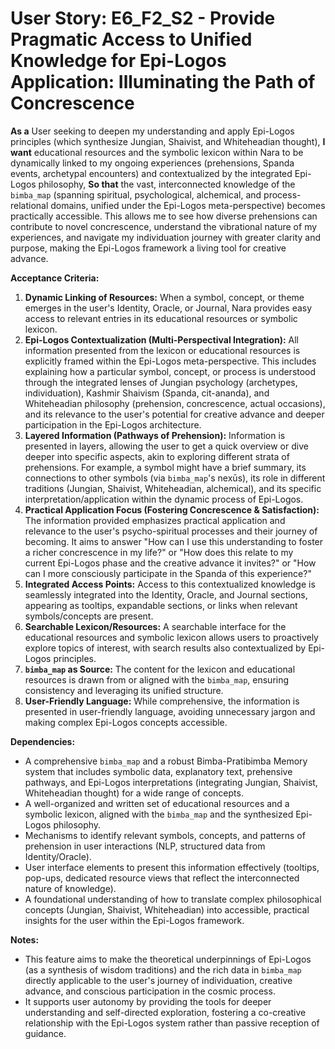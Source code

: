 # User Story: E6_F2_S2 - Provide Pragmatic Access to Unified Knowledge for Epi-Logos Application: Illuminating the Path of Concrescence

**As a** User seeking to deepen my understanding and apply Epi-Logos principles (which synthesize Jungian, Shaivist, and Whiteheadian thought),
**I want** educational resources and the symbolic lexicon within Nara to be dynamically linked to my ongoing experiences (prehensions, Spanda events, archetypal encounters) and contextualized by the integrated Epi-Logos philosophy,
**So that** the vast, interconnected knowledge of the `bimba_map` (spanning spiritual, psychological, alchemical, and process-relational domains, unified under the Epi-Logos meta-perspective) becomes practically accessible. This allows me to see how diverse prehensions can contribute to novel concrescence, understand the vibrational nature of my experiences, and navigate my individuation journey with greater clarity and purpose, making the Epi-Logos framework a living tool for creative advance.

**Acceptance Criteria:**

1.  **Dynamic Linking of Resources:** When a symbol, concept, or theme emerges in the user's Identity, Oracle, or Journal, Nara provides easy access to relevant entries in its educational resources or symbolic lexicon.
2.  **Epi-Logos Contextualization (Multi-Perspectival Integration):** All information presented from the lexicon or educational resources is explicitly framed within the Epi-Logos meta-perspective. This includes explaining how a particular symbol, concept, or process is understood through the integrated lenses of Jungian psychology (archetypes, individuation), Kashmir Shaivism (Spanda, cit-ananda), and Whiteheadian philosophy (prehension, concrescence, actual occasions), and its relevance to the user's potential for creative advance and deeper participation in the Epi-Logos architecture.
3.  **Layered Information (Pathways of Prehension):** Information is presented in layers, allowing the user to get a quick overview or dive deeper into specific aspects, akin to exploring different strata of prehensions. For example, a symbol might have a brief summary, its connections to other symbols (via `bimba_map`'s nexūs), its role in different traditions (Jungian, Shaivist, Whiteheadian, alchemical), and its specific interpretation/application within the dynamic process of Epi-Logos.
4.  **Practical Application Focus (Fostering Concrescence & Satisfaction):** The information provided emphasizes practical application and relevance to the user's psycho-spiritual processes and their journey of becoming. It aims to answer "How can I use this understanding to foster a richer concrescence in my life?" or "How does this relate to my current Epi-Logos phase and the creative advance it invites?" or "How can I more consciously participate in the Spanda of this experience?"
5.  **Integrated Access Points:** Access to this contextualized knowledge is seamlessly integrated into the Identity, Oracle, and Journal sections, appearing as tooltips, expandable sections, or links when relevant symbols/concepts are present.
6.  **Searchable Lexicon/Resources:** A searchable interface for the educational resources and symbolic lexicon allows users to proactively explore topics of interest, with search results also contextualized by Epi-Logos principles.
7.  **`bimba_map` as Source:** The content for the lexicon and educational resources is drawn from or aligned with the `bimba_map`, ensuring consistency and leveraging its unified structure.
8.  **User-Friendly Language:** While comprehensive, the information is presented in user-friendly language, avoiding unnecessary jargon and making complex Epi-Logos concepts accessible.

**Dependencies:**

*   A comprehensive `bimba_map` and a robust Bimba-Pratibimba Memory system that includes symbolic data, explanatory text, prehensive pathways, and Epi-Logos interpretations (integrating Jungian, Shaivist, Whiteheadian thought) for a wide range of concepts.
*   A well-organized and written set of educational resources and a symbolic lexicon, aligned with the `bimba_map` and the synthesized Epi-Logos philosophy.
*   Mechanisms to identify relevant symbols, concepts, and patterns of prehension in user interactions (NLP, structured data from Identity/Oracle).
*   User interface elements to present this information effectively (tooltips, pop-ups, dedicated resource views that reflect the interconnected nature of knowledge).
*   A foundational understanding of how to translate complex philosophical concepts (Jungian, Shaivist, Whiteheadian) into accessible, practical insights for the user within the Epi-Logos framework.

**Notes:**

*   This feature aims to make the theoretical underpinnings of Epi-Logos (as a synthesis of wisdom traditions) and the rich data in `bimba_map` directly applicable to the user's journey of individuation, creative advance, and conscious participation in the cosmic process.
*   It supports user autonomy by providing the tools for deeper understanding and self-directed exploration, fostering a co-creative relationship with the Epi-Logos system rather than passive reception of guidance.